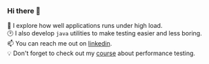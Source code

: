 ### Hi there 👋

🐘 I explore how well applications runs under high load.  
🕑 I also develop `java` utilities to make testing easier and less boring.  
📫 You can reach me out on [linkedin](https://www.linkedin.com/in/sergei-sukhorukov-192697233/).  
💡 Don't forget to check out my [course](https://www.learnloadtesting.ru/) about performance testing.

<!--
**suhoy/suhoy** is a ✨ _special_ ✨ repository because its `README.md` (this file) appears on your GitHub profile.

Here are some ideas to get you started:

- 🔭 I’m currently working on ...
- 🌱 I’m currently learning ...
- 👯 I’m looking to collaborate on ...
- 🤔 I’m looking for help with ...
- 💬 Ask me about ...
- 📫 How to reach me: ...
- 😄 Pronouns: ...
- ⚡ Fun fact: ...
-->
